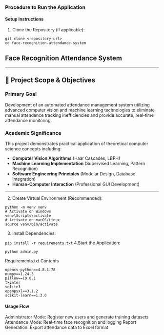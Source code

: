 ### **Procedure to Run the Application**

#### **Setup Instructions**
1. Clone the Repository (if applicable):
```
git clone <repository-url>
cd face-recognition-attendance-system
```

## Face Recognition Attendance System 

---
## 🎯 **Project Scope & Objectives**

### **Primary Goal**
Development of an automated attendance management system utilizing advanced computer vision and machine learning technologies to eliminate manual attendance tracking inefficiencies and provide accurate, real-time attendance monitoring.

### **Academic Significance**
This project demonstrates practical application of theoretical computer science concepts including:
- **Computer Vision Algorithms** (Haar Cascades, LBPH)
- **Machine Learning Implementation** (Supervised Learning, Pattern Recognition)
- **Software Engineering Principles** (Modular Design, Database Integration)
- **Human-Computer Interaction** (Professional GUI Development)

---
2. Create Virtual Environment (Recommended):

```
python -m venv venv
# Activate on Windows
venv\Scripts\activate
# Activate on macOS/Linux
source venv/bin/activate

```
3. Install Dependencies:

```pip install -r requirements.txt```
4.Start the Application:

```python admin.py```

Requirements.txt Contents
```
opencv-python==4.8.1.78
numpy==1.24.3
pillow==10.0.1
tkinter
sqlite3
openpyxl==3.1.2
scikit-learn==1.3.0
```

#### **Usage Flow**

Administrator Mode: Register new users and generate training datasets
Attendance Mode: Real-time face recognition and logging
Report Generation: Export attendance data to Excel format
